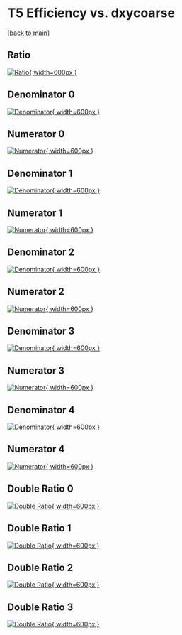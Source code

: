 # T5 Efficiency vs. dxycoarse

[[back to main](./)]



## Ratio

[![Ratio](../mtv/var/T5_xtr_13_1_eff_dxycoarse.png){ width=600px }](../mtv/var/T5_xtr_13_1_eff_dxycoarse.pdf)

## Denominator 0

[![Denominator](../mtv/den/T5_xtr_13_1_eff_dxycoarse_den0.png){ width=600px }](../mtv/den/T5_xtr_13_1_eff_dxycoarse_den0.pdf)

## Numerator 0

[![Numerator](../mtv/num/T5_xtr_13_1_eff_dxycoarse_num0.png){ width=600px }](../mtv/num/T5_xtr_13_1_eff_dxycoarse_num0.pdf)

## Denominator 1

[![Denominator](../mtv/den/T5_xtr_13_1_eff_dxycoarse_den1.png){ width=600px }](../mtv/den/T5_xtr_13_1_eff_dxycoarse_den1.pdf)

## Numerator 1

[![Numerator](../mtv/num/T5_xtr_13_1_eff_dxycoarse_num1.png){ width=600px }](../mtv/num/T5_xtr_13_1_eff_dxycoarse_num1.pdf)

## Denominator 2

[![Denominator](../mtv/den/T5_xtr_13_1_eff_dxycoarse_den2.png){ width=600px }](../mtv/den/T5_xtr_13_1_eff_dxycoarse_den2.pdf)

## Numerator 2

[![Numerator](../mtv/num/T5_xtr_13_1_eff_dxycoarse_num2.png){ width=600px }](../mtv/num/T5_xtr_13_1_eff_dxycoarse_num2.pdf)

## Denominator 3

[![Denominator](../mtv/den/T5_xtr_13_1_eff_dxycoarse_den3.png){ width=600px }](../mtv/den/T5_xtr_13_1_eff_dxycoarse_den3.pdf)

## Numerator 3

[![Numerator](../mtv/num/T5_xtr_13_1_eff_dxycoarse_num3.png){ width=600px }](../mtv/num/T5_xtr_13_1_eff_dxycoarse_num3.pdf)

## Denominator 4

[![Denominator](../mtv/den/T5_xtr_13_1_eff_dxycoarse_den4.png){ width=600px }](../mtv/den/T5_xtr_13_1_eff_dxycoarse_den4.pdf)

## Numerator 4

[![Numerator](../mtv/num/T5_xtr_13_1_eff_dxycoarse_num4.png){ width=600px }](../mtv/num/T5_xtr_13_1_eff_dxycoarse_num4.pdf)

## Double Ratio 0

[![Double Ratio](../mtv/ratio/T5_xtr_13_1_eff_dxycoarse_ratio0.png){ width=600px }](../mtv/ratio/T5_xtr_13_1_eff_dxycoarse_ratio0.pdf)

## Double Ratio 1

[![Double Ratio](../mtv/ratio/T5_xtr_13_1_eff_dxycoarse_ratio1.png){ width=600px }](../mtv/ratio/T5_xtr_13_1_eff_dxycoarse_ratio1.pdf)

## Double Ratio 2

[![Double Ratio](../mtv/ratio/T5_xtr_13_1_eff_dxycoarse_ratio2.png){ width=600px }](../mtv/ratio/T5_xtr_13_1_eff_dxycoarse_ratio2.pdf)

## Double Ratio 3

[![Double Ratio](../mtv/ratio/T5_xtr_13_1_eff_dxycoarse_ratio3.png){ width=600px }](../mtv/ratio/T5_xtr_13_1_eff_dxycoarse_ratio3.pdf)

